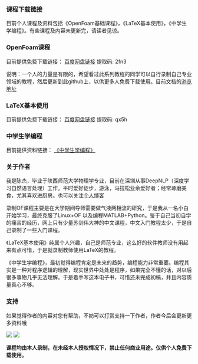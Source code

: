 ### 课程下载链接
目前个人课程及资料包括《OpenFoam基础课程》，《LaTeX基本使用》，《中学生学编程》。有些课程及内容未更新完，请读者见谅。

### OpenFoam课程
目前提供免费下载链接：
[百度网盘链接](https://pan.baidu.com/s/1ZdFREVN3VeO_Nf9Yiuf5Jw) 提取码: 2fn3 

说明：一个人的力量是有限的，希望看过此系列教程的同学可以自行录制自己专业领域的教程，然后更新到此github上，以供更多人免费下载使用。目前文档的[浏览地址](http://class.blackedu.vip/)

### LaTeX基本使用
目前提供免费下载链接：
[百度网盘链接](https://pan.baidu.com/s/1Jhvh6A2jXWWxk5Bl6Nr51g) 提取码: qx5h 

### 中学生学编程
目前提供资料链接：
[《中学生学编程》](https://blackedu.readthedocs.io/zh_CN/latest/)

### 关于作者
我是陈杰，毕业于陕西师范大学物理学专业，目前在深圳从事DeepNLP（深度学习自然语言处理）工作。平时爱好徒步，游泳，马拉松业余爱好者；经常琢磨美食，尤其喜欢进厨房。也可以关注[个人博客](http://www.blackedu.vip/)

录制OF课程主要是在大学期间导师需要做气液两相流的研究，于是我从一名小白开始学习，最终克服了Linux+OF 以及编程MATLAB+Python。鉴于自己当初自学的痛苦的经历，网上只有少量苏剑伟大神的中文课程，中文入门教程太少，于是自己录制了一些入门课程。

《LaTeX基本使用》纯属个人兴趣，自己是师范专业，这么好的软件教师没有用起来有点可惜，于是就录制教师使用LaTeX的教程。

《中学生学编程》，最初觉得编程肯定是未来的趋势，编程能力非常重要。编程其实是一种对程序逻辑的理解，现实世界中处处是程序，如果完全不懂的话，对以后很多事物几乎无法理解。于是着手写这本电子书，可惜还未完成初稿，并且内容质量真心不够。

### 支持
如果觉得作者的内容对您有帮助，不妨可以打赏支持一下作者，作者今后会更新更多资料哦

![](https://raw.githubusercontent.com/blackedu/blackedu.github.io/master/images/alipay.png)
![](https://raw.githubusercontent.com/blackedu/blackedu.github.io/master/images/wechatpay.png)

**课程均由本人录制，在未经本人授权情况下，禁止任何商业用途。仅供个人免费下载使用。**
